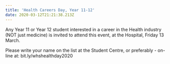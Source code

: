 ```yaml
---
title: 'Health Careers Day, Year 11-12'
date: 2020-03-12T21:21:38.213Z
---
```

Any Year 11 or Year 12 student interested in a career in the Health industry (NOT just medicine) is invited to attend this event, at the Hospital, Friday 13 March.  

Please write your name on the list at the Student Centre, or preferably - on-line at: bit.ly/whshealthday2020
